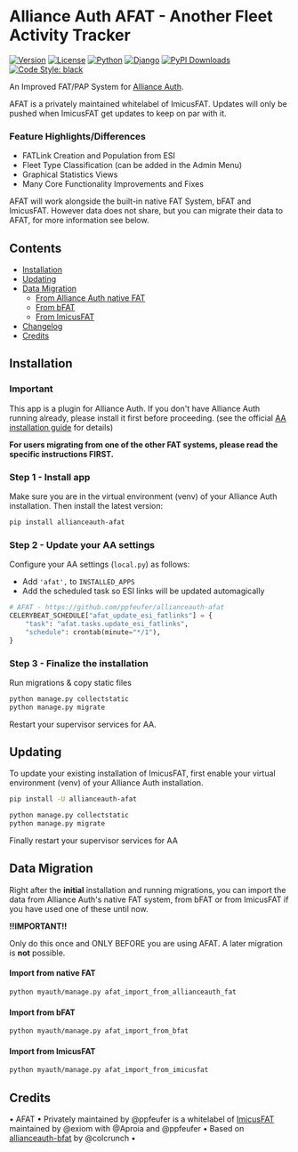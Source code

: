 # Alliance Auth AFAT - Another Fleet Activity Tracker

[![Version](https://img.shields.io/pypi/v/allianceauth-afat?label=release)](https://pypi.org/project/allianceauth-afat/)
[![License](https://img.shields.io/badge/license-GPLv3-green)](https://pypi.org/project/allianceauth-afat/)
[![Python](https://img.shields.io/pypi/pyversions/allianceauth-afat)](https://pypi.org/project/allianceauth-afat/)
[![Django](https://img.shields.io/pypi/djversions/allianceauth-afat?label=django)](https://pypi.org/project/allianceauth-afat/)
[![PyPI Downloads](https://img.shields.io/pypi/dm/allianceauth-afat)](https://pypi.org/project/allianceauth-afat/)
[![Code Style: black](https://img.shields.io/badge/code%20style-black-000000.svg)](http://black.readthedocs.io/en/latest/)

An Improved FAT/PAP System for
[Alliance Auth](https://gitlab.com/allianceauth/allianceauth).

AFAT is a privately maintained whitelabel of ImicusFAT. Updates will only be pushed when
ImicusFAT get updates to keep on par with it.

### Feature Highlights/Differences
- FATLink Creation and Population from ESI
- Fleet Type Classification (can be added in the Admin Menu)
- Graphical Statistics Views
- Many Core Functionality Improvements and Fixes

AFAT will work alongside the built-in native FAT System, bFAT and ImicusFAT.
However data does not share, but you can migrate their data to AFAT, for more
information see below.

## Contents

- [Installation](#installation)
- [Updating](#updating)
- [Data Migration](#data-migration)
    - [From Alliance Auth native FAT](#from-alliance-auth-native-fat)
    - [From bFAT](#from-bfat)
    - [From ImicusFAT](#from-imicusfat)
- [Changelog](CHANGELOG.md)
- [Credits](#credits)

## Installation

### Important
This app is a plugin for Alliance Auth. If you don't have Alliance Auth running already,
please install it first before proceeding.
(see the official [AA installation guide](https://allianceauth.readthedocs.io/en/latest/installation/allianceauth.html) for details)

**For users migrating from one of the other FAT systems,
please read the specific instructions FIRST.**

### Step 1 - Install app

Make sure you are in the virtual environment (venv) of your Alliance Auth installation.
Then install the latest version:

```bash
pip install allianceauth-afat
```

### Step 2 - Update your AA settings

Configure your AA settings (`local.py`) as follows:

- Add `'afat',` to `INSTALLED_APPS`
- Add the scheduled task so ESI links will be updated automagically

```python
# AFAT - https://github.com/ppfeufer/allianceauth-afat
CELERYBEAT_SCHEDULE["afat_update_esi_fatlinks"] = {
    "task": "afat.tasks.update_esi_fatlinks",
    "schedule": crontab(minute="*/1"),
}
```

### Step 3 - Finalize the installation

Run migrations & copy static files

```bash
python manage.py collectstatic
python manage.py migrate
```

Restart your supervisor services for AA.

## Updating

To update your existing installation of ImicusFAT, first enable your
virtual environment (venv) of your Alliance Auth installation.

```bash
pip install -U allianceauth-afat

python manage.py collectstatic
python manage.py migrate
```

Finally restart your supervisor services for AA

## Data Migration

Right after the **initial** installation and running migrations,
you can import the data from Alliance Auth's native FAT system,
from bFAT or from ImicusFAT if you have used one of these until now.

**!!IMPORTANT!!**

Only do this once and ONLY BEFORE you are using AFAT.
A later migration is **not** possible.


#### Import from native FAT

```bash
python myauth/manage.py afat_import_from_allianceauth_fat
```


#### Import from bFAT

```bash
python myauth/manage.py afat_import_from_bfat
```


#### Import from ImicusFAT

```bash
python myauth/manage.py afat_import_from_imicusfat
```

## Credits
• AFAT • Privately maintained by @ppfeufer is a whitelabel of
[ImicusFAT](https://gitlab.com/evictus.iou/allianceauth-imicusfat) maintained
by @exiom with @Aproia and @ppfeufer • Based on
[allianceauth-bfat](https://gitlab.com/colcrunch/allianceauth-bfat) by @colcrunch •
